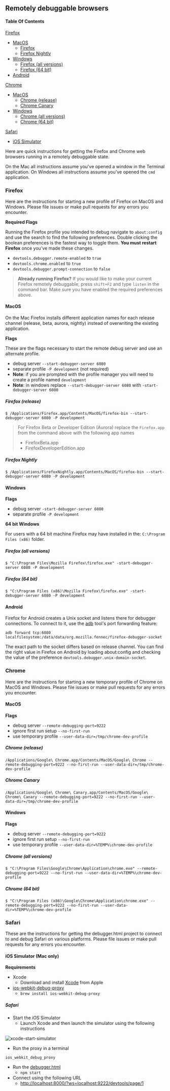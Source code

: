 ## Remotely debuggable browsers

#### Table Of Contents

[Firefox](#firefox)
  * [MacOS](#macos)
    * [Firefox](#firefox-release)
    * [Firefox Nightly](#firefox-nightly)
  * [Windows](#windows)
    * [Firefox (all versions)](#firefox-all-versions)
    * [Firefox (64 bit)](#firefox-64-bit)
  * [Android](#android)

[Chrome](#chrome)
  * [MacOS](#macos-1)
    * [Chrome (release)](#chrome-release)
    * [Chrome Canary](#chrome-canary)
  * [Windows](#windows-1)
    * [Chrome (all versions)](#chrome-all-versions)
    * [Chrome (64 bit)](#chrome-64-bit)

[Safari](#safari)
  * [iOS Simulator](#ios-simulator-mac-only)

Here are quick instructions for getting the Firefox and Chrome web browsers running in a remotely debuggable state.

On the Mac all instructions assume you've opened a window in the Terminal application.  On Windows all instructions assume you've opened the `cmd` application.

### Firefox

Here are the instructions for starting a new profile of Firefox on MacOS and Windows.  Please file issues or make pull requests for any errors you encounter.

**Required Flags**

Running the Firefox profile you intended to debug navigate to `about:config` and use the search to find the following preferences.  Double clicking the boolean preferences is the fastest way to toggle them.  **You must restart Firefox** once you've made these changes.

* `devtools.debugger.remote-enabled` to `true`
* `devtools.chrome.enabled` to `true`
* `devtools.debugger.prompt-connection` to `false`

> **Already running Firefox?** If you would like to make your current Firefox remotely debuggable; press `shift+F2` and type `listen` in the command bar.  Make sure you have enabled the required preferences above.

#### MacOS

On the Mac Firefox installs different application names for each release channel (release, beta, aurora, nightly) instead of overwriting the existing application.

**Flags**

These are the flags necessary to start the remote debug server and use an alternate profile.

* debug server `--start-debugger-server 6080`
* separate profile `-P development` (not required)
 * **Note**: if you are prompted with the profile manager you will need to create a profile named `development`
 * **Note**: in windows replace `--start-debugger-server 6080` with `-start-debugger-server 6080`

##### Firefox (release)

```
$ /Applications/Firefox.app/Contents/MacOS/firefox-bin --start-debugger-server 6080 -P development
```

> For Firefox Beta or Developer Edition (Aurora) replace the `Firefox.app` from the command above with the following app names
> * FirefoxBeta.app
> * FirefoxDeveloperEdition.app

##### Firefox Nightly

```
$ /Applications/FirefoxNightly.app/Contents/MacOS/firefox-bin --start-debugger-server 6080 -P development
```

#### Windows

**Flags**

* debug server `-start-debugger-server 6080`
* separate profile `-P development`

**64 bit Windows**

For users with a 64 bit machine Firefox may have installed in the: `C:\Program Files (x86)` folder.

##### Firefox (all versions)

```
$ "C:\Program Files\Mozilla Firefox\firefox.exe" -start-debugger-server 6080 -P development
```

##### Firefox (64 bit)

```
$ "C:\Program Files (x86)\Mozilla Firefox\firefox.exe" -start-debugger-server 6080 -P development
```

#### Android

Firefox for Android creates a Unix socket and listens there for debugger connections. To connect to it, use the [adb](https://developer.android.com/studio/command-line/adb.html) tool's port forwarding feature:

```
adb forward tcp:6080 localfilesystem:/data/data/org.mozilla.fennec/firefox-debugger-socket
```

The exact path to the socket differs based on release channel. You can find the right value in Firefox on Android by loading about:config and checking the value of the preference ``devtools.debugger.unix-domain-socket``.

### Chrome

Here are the instructions for starting a new temporary profile of Chrome on MacOS and Windows.  Please file issues or make pull requests for any errors you encounter.

#### MacOS

**Flags**

* debug server `--remote-debugging-port=9222`
* ignore first run setup `--no-first-run`
* use temporary profile `--user-data-dir=/tmp/chrome-dev-profile`

##### Chrome (release)

```
/Applications/Google\ Chrome.app/Contents/MacOS/Google\ Chrome --remote-debugging-port=9222 --no-first-run --user-data-dir=/tmp/chrome-dev-profile
```

##### Chrome Canary

```
/Applications/Google\ Chrome\ Canary.app/Contents/MacOS/Google\ Chrome\ Canary --remote-debugging-port=9222 --no-first-run --user-data-dir=/tmp/chrome-dev-profile
```

#### Windows

**Flags**

* debug server `--remote-debugging-port=9222`
* ignore first run setup `--no-first-run`
* use temporary profile `--user-data-dir=%TEMP%\chrome-dev-profile`

##### Chrome (all versions)

```
$ "C:\Program Files\Google\Chrome\Application\chrome.exe" --remote-debugging-port=9222 --no-first-run --user-data-dir=%TEMP%\chrome-dev-profile
```

##### Chrome (64 bit)

```
$ "C:\Program Files (x86)\Google\Chrome\Application\chrome.exe" --remote-debugging-port=9222 --no-first-run --user-data-dir=%TEMP%\chrome-dev-profile
```

### Safari

These are the instructions for getting the debugger.html project to connect to and debug Safari on various platforms. Please file issues or make pull requests for any errors you encounter.

#### iOS Simulator (Mac only)

**Requirements**

* Xcode
  * Download and install [Xcode](https://developer.apple.com/xcode/) from Apple
* [ios-webkit-debug-proxy](https://github.com/google/ios-webkit-debug-proxy)
  * `brew install ios-webkit-debug-proxy`

##### Safari

* Start the iOS Simulator
  * Launch Xcode and then launch the simulator using the following instructions

![xcode-start-simulator](https://cloud.githubusercontent.com/assets/2134/18512759/debce848-7a8a-11e6-981f-1a0017eb098e.png)


* Run the proxy in a terminal

```shell
ios_webkit_debug_proxy
```

* Run the [debugger.html](https://github.com/devtools-html/debugger.html)
  * `npm start`
* Connect using the following URL  
  * [http://localhost:8000/?ws=localhost:9222/devtools/page/1](http://localhost:8000/?ws=localhost:9222/devtools/page/1)
